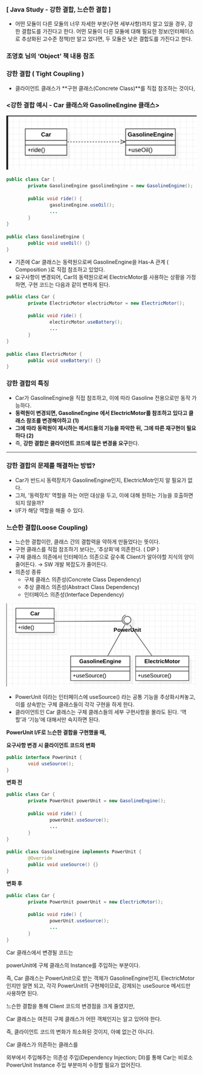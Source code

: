 ### [ Java Study - 강한 결합, 느슨한 결합 ]

- 어떤 모듈이 다른 모듈의 너무 자세한 부분(구현 세부사항)까지 알고 있을 경우, 강한 결합도를 가진다고 한다.
  어떤 모듈이 다른 모듈에 대해 필요한 정보(인터페이스로 추상화된 고수준 정책)만 알고 있다면, 두 모듈은 낮은 결합도를 가진다고 한다.

### 조영호 님의 ‘Object’ 책 내용 참조

### 강한 결합 ( Tight Coupling )

- 클라이언트 클래스가
  **구현 클래스(Concrete Class)**를 직접 참조하는 것이다,

### <강한 결합 예시 - Car 클래스와 GasolineEngine 클래스>


![img.png](img/Strong-Coupling.png)
```java
public class Car [
		private GasolineEngine gasolineEngine = new GasolineEngine();

		public void ride() {
				gasolineEngine.useOil();
				...
		}
}

public class GasolineEngine {
		public void useOil() {}		
}
```

- 기존에 Car 클래스는 동력원으로써 GasolineEngine을
  Has-A 관계 ( Composition )로 직접 참조하고 있었다.
- 요구사항이 변경되어,
  Car의 동력원으로써 ElectricMotor를 사용하는 상황을 가정하면,
  구현 코드는 다음과 같이 변하게 된다.

```java
public class Car {
		private ElectricMotor electricMotor = new ElectricMotor();

		public void ride() {
				electircMotor.useBattery();
				...
		}
}

public class ElectricMotor {
		public void useBattery() {}
}
```

### 강한 결합의 특징

- Car가 GasolineEngine을 직접 참조하고,
  이에 따라 Gasoline 전용으로만 동작 가능하다.
- **동력원이 변경되면, GasolineEngine 에서 ElectricMotor를 참조하고 있다고 클래스 참조를 변경해야하고 (1)**
- **그에 따라 동력원이 제시하는 메서드들의 기능을 파악한 뒤,
  그에 따른 재구현이 필요하다 (2)**
- 즉, **강한 결합은 클라이언트 코드에 많은 변경을 요구**한다.

---

### 강한 결합의 문제를 해결하는 방법?

- Car가 반드시 동력장치가 GasolineEngine인지, ElectricMotr인지 알 필요가 없다.
- 그저, ‘동력장치’ 역할을 하는 어떤 대상을 두고,
  이에 대해 원하는 기능을 호출하면 되지 않을까?
- I/F가 해당 역할을 해줄 수 있다.

### 느슨한 결합(Loose Coupling)

- 느슨한 결합이란, 클래스 간의 결합력을 약하게 만들었다는 뜻이다.
- 구현 클래스를 직접 참조하기 보다는, ‘추상화’에 의존한다. ( DIP )
- 구체 클래스 의존에서 인터페이스 의존으로 갈수록 Client가 알아야할 지식의 양이 줄어든다. → SW 개발 복잡도가 줄어든다.
- 의존성 종류
    - 구체 클래스 의존성(Concrete Class Dependency)
    - 추상 클래스 의존성(Abstract Class Dependency)
    - 인터페이스 의존성(Interface Dependency)

![img.png](img/Loose-Coupling-With-Interface.png)

- PowerUnit 이라는 인터페이스에
  useSource() 라는 공통 기능을 추상화시켜놓고,
  이를 상속받는 구체 클래스들이 각각 구현을 하게 한다.
- 클라이언트인 Car 클래스는
  구체 클래스들의 세부 구현사항을 몰라도 된다.
  ’역할’과 ‘기능’에 대해서만 숙지하면 된다.

**PowerUnit I/F로 느슨한 결합을 구현했을 때,**

**요구사항 변경 시 클라이언트 코드의 변화**

```java
public interface PowerUnit {
		void useSource();
}
```

**변화 전**

```java
public class Car {
		private PowerUnit powerUnit = new GasolineEngine();
		
		public void ride() {
				powerUnit.useSource();
				...
		}
}

public class GasolineEngine implements PowerUnit {
		@Override
		public void useSource() {}
}
```

**변화 후**

```java
public class Car {
		private PowerUnit powerUnit = new ElectricMotor();

		public void ride() {
				powerUnit.useSource();
				...
		}
}
```

Car 클래스에서 변경될 코드는

powerUnit에 구체 클래스의 Instance를 주입하는 부분이다.

즉, Car 클래스는 PowerUnit으로 받는 객체가 GasolineEngine인지, ElectricMotor인지만 알면 되고, 각각 PowerUnit의 구현체이므로, 강제되는 useSource 메서드만 사용하면 된다.

느슨한 결합을 통해 Client 코드의 변경점을 크게 줄였지만,

Car 클래스는 여전히 구체 클래스가 어떤 객체인지는 알고 있어야 한다.

즉, 클라이언트 코드의 변화가 최소화된 것이지, 아예 없는건 아니다.

Car 클래스가 의존하는 클래스를

외부에서 주입해주는 의존성 주입(Dependency Injection; DI)를 통해
Car는 비로소 PowerUnit Instance 주입 부분마저 수정할 필요가 없어진다.